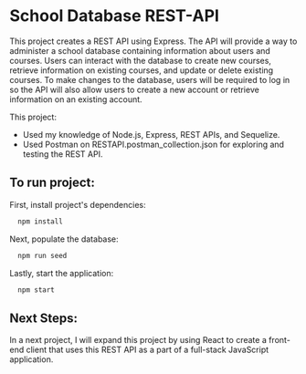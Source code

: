 # School Database REST-API
 
This project creates a REST API using Express. The API will provide a way to administer a school database containing information about users and courses. Users can interact with the database to create new courses, retrieve information on existing courses, and update or delete existing courses. To make changes to the database, users will be required to log in so the API will also allow users to create a new account or retrieve information on an existing account.

This project:
* Used my knowledge of Node.js, Express, REST APIs, and Sequelize. 
* Used Postman on RESTAPI.postman_collection.json for exploring and testing the REST API. 

## To run project:
First, install project's dependencies:

```bash
  npm install
```
Next, populate the database:

```bash
  npm run seed
```
Lastly, start the application:

```bash
  npm start
```

## Next Steps:
In a next project, I will expand this project by using React to create a front-end client that uses this REST API as a part of a full-stack JavaScript application.